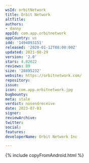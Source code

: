 ```yaml
---
wsId: orbitNetwork
title: Orbit Network
altTitle:
authors:
- danny
appId: com.app.orbitnetwork
appCountry: us
idd: '1494093151'
released: '2020-01-12T08:00:00Z'
updated: 2021-08-29
version: '2.0'
stars: 4.82022
reviews: 89
size: '28895232'
website: https://orbitnetwork.com/
repository:
issue:
icon: com.app.orbitnetwork.jpg
bugbounty:
meta: stale
verdict: nosendreceive
date: 2023-07-03
signer:
reviewArchive:
twitter:
social:
features:
developerName: Orbit Network Inc

---
```


{% include copyFromAndroid.html %}
